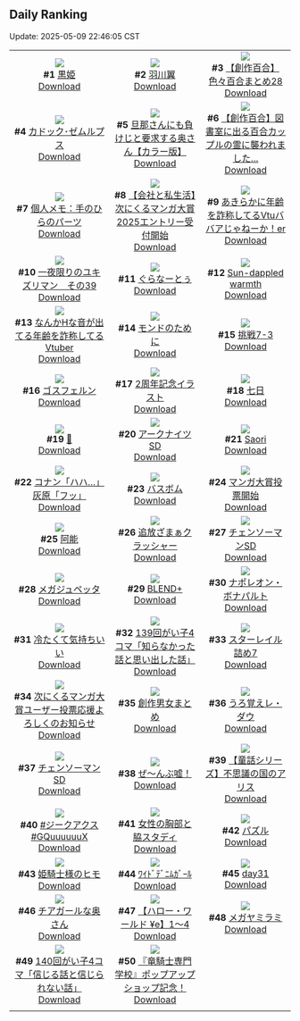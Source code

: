 ## Daily Ranking
Update: 2025-05-09 22:46:05 CST

|      |      |      |
| :----: | :----: | :----: |
| ![](https://i.pixiv.re/c/240x480/img-master/img/2025/05/07/07/28/59/130133879_p0_master1200.jpg)<br>**#1** [黒姫](https://www.pixiv.net/artworks/130133879)<br>[Download](https://i.pixiv.re/img-original/img/2025/05/07/07/28/59/130133879_p0.png) | ![](https://i.pixiv.re/c/240x480/img-master/img/2025/05/08/00/00/02/130158445_p0_master1200.jpg)<br>**#2** [羽川翼](https://www.pixiv.net/artworks/130158445)<br>[Download](https://i.pixiv.re/img-original/img/2025/05/08/00/00/02/130158445_p0.png) | ![](https://i.pixiv.re/c/240x480/img-master/img/2025/05/07/20/00/58/130149073_p0_master1200.jpg)<br>**#3** [【創作百合】色々百合まとめ28](https://www.pixiv.net/artworks/130149073)<br>[Download](https://i.pixiv.re/img-original/img/2025/05/07/20/00/58/130149073_p0.png) |
| ![](https://i.pixiv.re/c/240x480/img-master/img/2025/05/08/02/29/32/130163184_p0_master1200.jpg)<br>**#4** [カドック･ゼムルプス](https://www.pixiv.net/artworks/130163184)<br>[Download](https://i.pixiv.re/img-original/img/2025/05/08/02/29/32/130163184_p0.jpg) | ![](https://i.pixiv.re/c/240x480/img-master/img/2025/05/07/00/00/12/130124454_p0_master1200.jpg)<br>**#5** [旦那さんにも負けじと要求する奥さん【カラー版】](https://www.pixiv.net/artworks/130124454)<br>[Download](https://i.pixiv.re/img-original/img/2025/05/07/00/00/12/130124454_p0.jpg) | ![](https://i.pixiv.re/c/240x480/img-master/img/2025/05/07/19/08/12/130147339_p0_master1200.jpg)<br>**#6** [【創作百合】図書室に出る百合カップルの霊に襲われました…](https://www.pixiv.net/artworks/130147339)<br>[Download](https://i.pixiv.re/img-original/img/2025/05/07/19/08/12/130147339_p0.jpg) |
| ![](https://i.pixiv.re/c/240x480/img-master/img/2025/05/08/06/00/06/130165991_p0_master1200.jpg)<br>**#7** [個人メモ：手のひらのパーツ](https://www.pixiv.net/artworks/130165991)<br>[Download](https://i.pixiv.re/img-original/img/2025/05/08/06/00/06/130165991_p0.jpg) | ![](https://i.pixiv.re/c/240x480/img-master/img/2025/05/08/11/15/35/130170659_p0_master1200.jpg)<br>**#8** [【会社と私生活】次にくるマンガ大賞2025エントリー受付開始](https://www.pixiv.net/artworks/130170659)<br>[Download](https://i.pixiv.re/img-original/img/2025/05/08/11/15/35/130170659_p0.jpg) | ![](https://i.pixiv.re/c/240x480/img-master/img/2025/05/07/21/15/47/130151770_p0_master1200.jpg)<br>**#9** [あきらかに年齢を詐称してるVtuババアじゃねーか！er](https://www.pixiv.net/artworks/130151770)<br>[Download](https://i.pixiv.re/img-original/img/2025/05/07/21/15/47/130151770_p0.png) |
| ![](https://i.pixiv.re/c/240x480/img-master/img/2025/05/07/00/07/50/130125165_p0_master1200.jpg)<br>**#10** [一夜限りのユキズリマン　その39](https://www.pixiv.net/artworks/130125165)<br>[Download](https://i.pixiv.re/img-original/img/2025/05/07/00/07/50/130125165_p0.png) | ![](https://i.pixiv.re/c/240x480/img-master/img/2025/05/07/23/58/10/130158370_p0_master1200.jpg)<br>**#11** [ぐらなーとぅ](https://www.pixiv.net/artworks/130158370)<br>[Download](https://i.pixiv.re/img-original/img/2025/05/07/23/58/10/130158370_p0.jpg) | ![](https://i.pixiv.re/c/240x480/img-master/img/2025/05/08/02/05/25/130162698_p0_master1200.jpg)<br>**#12** [Sun-dappled warmth](https://www.pixiv.net/artworks/130162698)<br>[Download](https://i.pixiv.re/img-original/img/2025/05/08/02/05/25/130162698_p0.jpg) |
| ![](https://i.pixiv.re/c/240x480/img-master/img/2025/05/08/21/00/10/130184260_p0_master1200.jpg)<br>**#13** [なんかHな音が出てる年齢を詐称してるVtuber](https://www.pixiv.net/artworks/130184260)<br>[Download](https://i.pixiv.re/img-original/img/2025/05/08/21/00/10/130184260_p0.jpg) | ![](https://i.pixiv.re/c/240x480/img-master/img/2025/05/07/00/00/01/130124370_p0_master1200.jpg)<br>**#14** [モンドのために](https://www.pixiv.net/artworks/130124370)<br>[Download](https://i.pixiv.re/img-original/img/2025/05/07/00/00/01/130124370_p0.png) | ![](https://i.pixiv.re/c/240x480/img-master/img/2025/05/07/12/06/55/130138408_p0_master1200.jpg)<br>**#15** [挑戦7-3](https://www.pixiv.net/artworks/130138408)<br>[Download](https://i.pixiv.re/img-original/img/2025/05/07/12/06/55/130138408_p0.png) |
| ![](https://i.pixiv.re/c/240x480/img-master/img/2025/05/08/00/00/17/130158566_p0_master1200.jpg)<br>**#16** [ゴスフェルン](https://www.pixiv.net/artworks/130158566)<br>[Download](https://i.pixiv.re/img-original/img/2025/05/08/00/00/17/130158566_p0.png) | ![](https://i.pixiv.re/c/240x480/img-master/img/2025/05/08/00/00/09/130158493_p0_master1200.jpg)<br>**#17** [2周年記念イラスト](https://www.pixiv.net/artworks/130158493)<br>[Download](https://i.pixiv.re/img-original/img/2025/05/08/00/00/09/130158493_p0.jpg) | ![](https://i.pixiv.re/c/240x480/img-master/img/2025/05/07/01/08/29/130127453_p0_master1200.jpg)<br>**#18** [七日](https://www.pixiv.net/artworks/130127453)<br>[Download](https://i.pixiv.re/img-original/img/2025/05/07/01/08/29/130127453_p0.jpg) |
| ![](https://i.pixiv.re/c/240x480/img-master/img/2025/05/07/00/57/34/130127056_p0_master1200.jpg)<br>**#19** [🍪](https://www.pixiv.net/artworks/130127056)<br>[Download](https://i.pixiv.re/img-original/img/2025/05/07/00/57/34/130127056_p0.jpg) | ![](https://i.pixiv.re/c/240x480/img-master/img/2025/05/07/00/00/03/130124380_p0_master1200.jpg)<br>**#20** [アークナイツSD](https://www.pixiv.net/artworks/130124380)<br>[Download](https://i.pixiv.re/img-original/img/2025/05/07/00/00/03/130124380_p0.jpg) | ![](https://i.pixiv.re/c/240x480/img-master/img/2025/05/07/01/13/48/130127618_p0_master1200.jpg)<br>**#21** [Saori](https://www.pixiv.net/artworks/130127618)<br>[Download](https://i.pixiv.re/img-original/img/2025/05/07/01/13/48/130127618_p0.png) |
| ![](https://i.pixiv.re/c/240x480/img-master/img/2025/05/07/18/47/54/130146596_p0_master1200.jpg)<br>**#22** [コナン「ハハ…」灰原「フッ」](https://www.pixiv.net/artworks/130146596)<br>[Download](https://i.pixiv.re/img-original/img/2025/05/07/18/47/54/130146596_p0.jpg) | ![](https://i.pixiv.re/c/240x480/img-master/img/2025/05/08/12/35/01/130172149_p0_master1200.jpg)<br>**#23** [バスボム](https://www.pixiv.net/artworks/130172149)<br>[Download](https://i.pixiv.re/img-original/img/2025/05/08/12/35/01/130172149_p0.png) | ![](https://i.pixiv.re/c/240x480/img-master/img/2025/05/08/11/23/44/130170775_p0_master1200.jpg)<br>**#24** [マンガ大賞投票開始](https://www.pixiv.net/artworks/130170775)<br>[Download](https://i.pixiv.re/img-original/img/2025/05/08/11/23/44/130170775_p0.jpg) |
| ![](https://i.pixiv.re/c/240x480/img-master/img/2025/05/07/12/42/01/130139008_p0_master1200.jpg)<br>**#25** [阿能](https://www.pixiv.net/artworks/130139008)<br>[Download](https://i.pixiv.re/img-original/img/2025/05/07/12/42/01/130139008_p0.jpg) | ![](https://i.pixiv.re/c/240x480/img-master/img/2025/05/07/15/21/30/130141842_p0_master1200.jpg)<br>**#26** [追放ざまぁクラッシャー](https://www.pixiv.net/artworks/130141842)<br>[Download](https://i.pixiv.re/img-original/img/2025/05/07/15/21/30/130141842_p0.jpg) | ![](https://i.pixiv.re/c/240x480/img-master/img/2025/05/07/00/00/02/130124377_p0_master1200.jpg)<br>**#27** [チェンソーマンSD](https://www.pixiv.net/artworks/130124377)<br>[Download](https://i.pixiv.re/img-original/img/2025/05/07/00/00/02/130124377_p0.jpg) |
| ![](https://i.pixiv.re/c/240x480/img-master/img/2025/05/07/03/46/38/130130851_p0_master1200.jpg)<br>**#28** [メガジュペッタ](https://www.pixiv.net/artworks/130130851)<br>[Download](https://i.pixiv.re/img-original/img/2025/05/07/03/46/38/130130851_p0.jpg) | ![](https://i.pixiv.re/c/240x480/img-master/img/2025/05/08/00/00/11/130158505_p0_master1200.jpg)<br>**#29** [BLEND+](https://www.pixiv.net/artworks/130158505)<br>[Download](https://i.pixiv.re/img-original/img/2025/05/08/00/00/11/130158505_p0.png) | ![](https://i.pixiv.re/c/240x480/img-master/img/2025/05/08/00/00/16/130158552_p0_master1200.jpg)<br>**#30** [ナポレオン・ボナパルト](https://www.pixiv.net/artworks/130158552)<br>[Download](https://i.pixiv.re/img-original/img/2025/05/08/00/00/16/130158552_p0.jpg) |
| ![](https://i.pixiv.re/c/240x480/img-master/img/2025/05/07/05/00/13/130131697_p0_master1200.jpg)<br>**#31** [冷たくて気持ちいい](https://www.pixiv.net/artworks/130131697)<br>[Download](https://i.pixiv.re/img-original/img/2025/05/07/05/00/13/130131697_p0.jpg) | ![](https://i.pixiv.re/c/240x480/img-master/img/2025/05/07/00/04/32/130125006_p0_master1200.jpg)<br>**#32** [139回がい子4コマ「知らなかった話と思い出した話」](https://www.pixiv.net/artworks/130125006)<br>[Download](https://i.pixiv.re/img-original/img/2025/05/07/00/04/32/130125006_p0.png) | ![](https://i.pixiv.re/c/240x480/img-master/img/2025/05/08/14/05/49/130173738_p0_master1200.jpg)<br>**#33** [スターレイル詰め7](https://www.pixiv.net/artworks/130173738)<br>[Download](https://i.pixiv.re/img-original/img/2025/05/08/14/05/49/130173738_p0.jpg) |
| ![](https://i.pixiv.re/c/240x480/img-master/img/2025/05/08/12/55/59/130172536_p0_master1200.jpg)<br>**#34** [次にくるマンガ大賞ユーザー投票応援よろしくのお知らせ](https://www.pixiv.net/artworks/130172536)<br>[Download](https://i.pixiv.re/img-original/img/2025/05/08/12/55/59/130172536_p0.png) | ![](https://i.pixiv.re/c/240x480/img-master/img/2025/05/08/14/49/18/130152979_p0_master1200.jpg)<br>**#35** [創作男女まとめ](https://www.pixiv.net/artworks/130152979)<br>[Download](https://i.pixiv.re/img-original/img/2025/05/08/14/49/18/130152979_p0.jpg) | ![](https://i.pixiv.re/c/240x480/img-master/img/2025/05/07/17/41/59/130144599_p0_master1200.jpg)<br>**#36** [うろ覚えレ・ダウ](https://www.pixiv.net/artworks/130144599)<br>[Download](https://i.pixiv.re/img-original/img/2025/05/07/17/41/59/130144599_p0.png) |
| ![](https://i.pixiv.re/c/240x480/img-master/img/2025/05/07/00/00/02/130124374_p0_master1200.jpg)<br>**#37** [チェンソーマンSD](https://www.pixiv.net/artworks/130124374)<br>[Download](https://i.pixiv.re/img-original/img/2025/05/07/00/00/02/130124374_p0.jpg) | ![](https://i.pixiv.re/c/240x480/img-master/img/2025/05/07/00/23/49/130125831_p0_master1200.jpg)<br>**#38** [ぜ〜んぶ嘘！](https://www.pixiv.net/artworks/130125831)<br>[Download](https://i.pixiv.re/img-original/img/2025/05/07/00/23/49/130125831_p0.png) | ![](https://i.pixiv.re/c/240x480/img-master/img/2025/05/07/20/14/17/130149512_p0_master1200.jpg)<br>**#39** [【童話シリーズ】不思議の国のアリス](https://www.pixiv.net/artworks/130149512)<br>[Download](https://i.pixiv.re/img-original/img/2025/05/07/20/14/17/130149512_p0.png) |
| ![](https://i.pixiv.re/c/240x480/img-master/img/2025/05/07/15/38/15/130142114_p0_master1200.jpg)<br>**#40** [#ジークアクス #GQuuuuuuX](https://www.pixiv.net/artworks/130142114)<br>[Download](https://i.pixiv.re/img-original/img/2025/05/07/15/38/15/130142114_p0.jpg) | ![](https://i.pixiv.re/c/240x480/img-master/img/2025/05/07/16/24/39/130142964_p0_master1200.jpg)<br>**#41** [女性の胸部と脇スタディ](https://www.pixiv.net/artworks/130142964)<br>[Download](https://i.pixiv.re/img-original/img/2025/05/07/16/24/39/130142964_p0.png) | ![](https://i.pixiv.re/c/240x480/img-master/img/2025/05/07/17/30/02/130144337_p0_master1200.jpg)<br>**#42** [パズル](https://www.pixiv.net/artworks/130144337)<br>[Download](https://i.pixiv.re/img-original/img/2025/05/07/17/30/02/130144337_p0.png) |
| ![](https://i.pixiv.re/c/240x480/img-master/img/2025/05/08/07/22/25/130167262_p0_master1200.jpg)<br>**#43** [姫騎士様のヒモ](https://www.pixiv.net/artworks/130167262)<br>[Download](https://i.pixiv.re/img-original/img/2025/05/08/07/22/25/130167262_p0.png) | ![](https://i.pixiv.re/c/240x480/img-master/img/2025/05/07/20/08/58/130149355_p0_master1200.jpg)<br>**#44** [ﾜｲﾄﾞﾃﾞﾆﾑｶﾞｰﾙ](https://www.pixiv.net/artworks/130149355)<br>[Download](https://i.pixiv.re/img-original/img/2025/05/07/20/08/58/130149355_p0.png) | ![](https://i.pixiv.re/c/240x480/img-master/img/2025/05/08/01/02/42/130161149_p0_master1200.jpg)<br>**#45** [day31](https://www.pixiv.net/artworks/130161149)<br>[Download](https://i.pixiv.re/img-original/img/2025/05/08/01/02/42/130161149_p0.jpg) |
| ![](https://i.pixiv.re/c/240x480/img-master/img/2025/05/08/00/01/40/130158842_p0_master1200.jpg)<br>**#46** [チアガールな奥さん](https://www.pixiv.net/artworks/130158842)<br>[Download](https://i.pixiv.re/img-original/img/2025/05/08/00/01/40/130158842_p0.jpg) | ![](https://i.pixiv.re/c/240x480/img-master/img/2025/05/08/00/11/31/130159342_p0_master1200.jpg)<br>**#47** [【ハロー・ワールド ¥e】1〜4](https://www.pixiv.net/artworks/130159342)<br>[Download](https://i.pixiv.re/img-original/img/2025/05/08/00/11/31/130159342_p0.jpg) | ![](https://i.pixiv.re/c/240x480/img-master/img/2025/05/07/20/52/14/130150814_p0_master1200.jpg)<br>**#48** [メガヤミラミ](https://www.pixiv.net/artworks/130150814)<br>[Download](https://i.pixiv.re/img-original/img/2025/05/07/20/52/14/130150814_p0.jpg) |
| ![](https://i.pixiv.re/c/240x480/img-master/img/2025/05/08/00/02/23/130158905_p0_master1200.jpg)<br>**#49** [140回がい子4コマ「信じる話と信じられない話」](https://www.pixiv.net/artworks/130158905)<br>[Download](https://i.pixiv.re/img-original/img/2025/05/08/00/02/23/130158905_p0.png) | ![](https://i.pixiv.re/c/240x480/img-master/img/2025/05/08/20/06/09/130182352_p0_master1200.jpg)<br>**#50** [『竜騎士専門学校』ポップアップショップ記念！](https://www.pixiv.net/artworks/130182352)<br>[Download](https://i.pixiv.re/img-original/img/2025/05/08/20/06/09/130182352_p0.jpg) |
|      |
